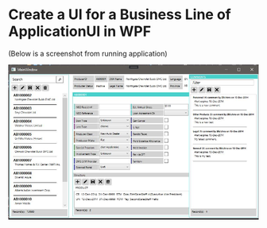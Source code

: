 <h1>Create a UI for a Business Line of ApplicationUI in WPF </h1>

(Below is a screenshot from running application)

<img src="https://raw.githubusercontent.com/switch900/Assignment_01_COMP3609/master/ScreenShotAssignment_01_Comp3609_Andrew_Hewitson.JPG">
